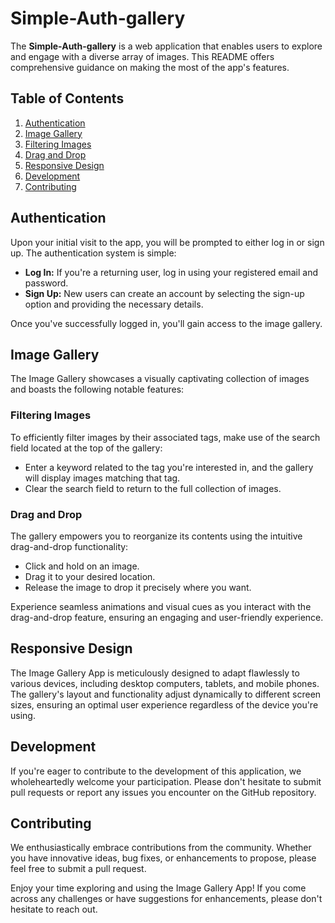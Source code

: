 # Simple-Auth-gallery

The **Simple-Auth-gallery** is a web application that enables users to explore and engage with a diverse array of images. This README offers comprehensive guidance on making the most of the app's features.

## Table of Contents

1. [Authentication](#authentication)
2. [Image Gallery](#image-gallery)
3. [Filtering Images](#filtering-images)
4. [Drag and Drop](#drag-and-drop)
5. [Responsive Design](#responsive-design)
6. [Development](#development)
7. [Contributing](#contributing)

## Authentication

Upon your initial visit to the app, you will be prompted to either log in or sign up. The authentication system is simple:

- **Log In:** If you're a returning user, log in using your registered email and password.
- **Sign Up:** New users can create an account by selecting the sign-up option and providing the necessary details.

Once you've successfully logged in, you'll gain access to the image gallery.

## Image Gallery

The Image Gallery showcases a visually captivating collection of images and boasts the following notable features:

### Filtering Images

To efficiently filter images by their associated tags, make use of the search field located at the top of the gallery:

- Enter a keyword related to the tag you're interested in, and the gallery will display images matching that tag.
- Clear the search field to return to the full collection of images.

### Drag and Drop

The gallery empowers you to reorganize its contents using the intuitive drag-and-drop functionality:

- Click and hold on an image.
- Drag it to your desired location.
- Release the image to drop it precisely where you want.

Experience seamless animations and visual cues as you interact with the drag-and-drop feature, ensuring an engaging and user-friendly experience.

## Responsive Design

The Image Gallery App is meticulously designed to adapt flawlessly to various devices, including desktop computers, tablets, and mobile phones. The gallery's layout and functionality adjust dynamically to different screen sizes, ensuring an optimal user experience regardless of the device you're using.

## Development

If you're eager to contribute to the development of this application, we wholeheartedly welcome your participation. Please don't hesitate to submit pull requests or report any issues you encounter on the GitHub repository.

## Contributing

We enthusiastically embrace contributions from the community. Whether you have innovative ideas, bug fixes, or enhancements to propose, please feel free to submit a pull request.

Enjoy your time exploring and using the Image Gallery App! If you come across any challenges or have suggestions for enhancements, please don't hesitate to reach out.